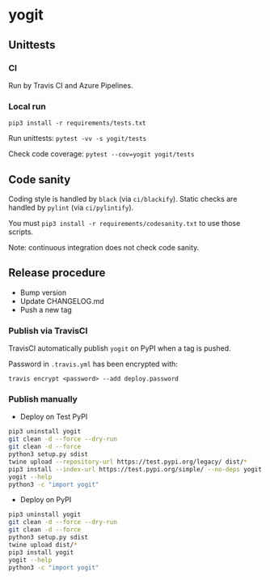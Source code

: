 # yogit

## Unittests

### CI

Run by Travis CI and Azure Pipelines.

### Local run

`pip3 install -r requirements/tests.txt`

Run unittests: `pytest -vv -s yogit/tests`

Check code coverage: `pytest --cov=yogit yogit/tests`

## Code sanity

Coding style is handled by `black` (via `ci/blackify`).
Static checks are handled by `pylint` (via `ci/pylintify`).

You must `pip3 install -r requirements/codesanity.txt` to use those scripts.

Note: continuous integration does not check code sanity.

## Release procedure

* Bump version
* Update CHANGELOG.md
* Push a new tag

### Publish via TravisCI

TravisCI automatically publish `yogit` on PyPI when a tag is pushed.

Password in `.travis.yml` has been encrypted with:

`travis encrypt <password> --add deploy.password`

### Publish manually

* Deploy on Test PyPI

```bash
pip3 uninstall yogit
git clean -d --force --dry-run
git clean -d --force
python3 setup.py sdist
twine upload --repository-url https://test.pypi.org/legacy/ dist/*
pip3 install --index-url https://test.pypi.org/simple/ --no-deps yogit
yogit --help
python3 -c "import yogit"
```

* Deploy on PyPI

```bash
pip3 uninstall yogit
git clean -d --force --dry-run
git clean -d --force
python3 setup.py sdist
twine upload dist/*
pip3 install yogit
yogit --help
python3 -c "import yogit"
```

